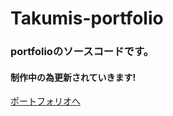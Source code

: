# Takumis-portfolio

### portfolioのソースコードです。

#### 制作中の為更新されていきます!

[ポートフォリオへ](https://takumisportfolio.main.jp)
